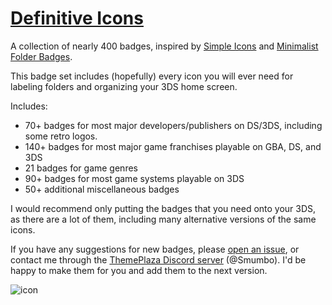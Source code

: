 # [Definitive Icons](https://themeplaza.art/item/79238)
A collection of nearly 400 badges, inspired by [Simple Icons](https://themeplaza.art/item/5660) and [Minimalist Folder Badges](https://themeplaza.art/item/7413).

This badge set includes (hopefully) every icon you will ever need for labeling folders and organizing your 3DS home screen.

Includes:
- 70+ badges for most major developers/publishers on DS/3DS, including some retro logos.
- 140+ badges for most major game franchises playable on GBA, DS, and 3DS
- 21 badges for game genres
- 90+ badges for most game systems playable on 3DS
- 50+ additional miscellaneous badges

I would recommend only putting the badges that you need onto your 3DS, as there are a lot of them, including many alternative versions of the same icons.

If you have any suggestions for new badges, please [open an issue](https://github.com/Smumbo/DefinitiveIcons/issues), or contact me through the [ThemePlaza Discord server](https://discord.gg/Pz25PX5vr5) (@Smumbo). I'd be happy to make them for you and add them to the next version.

![icon](https://github.com/Smumbo/DefinitiveIcons/assets/38147112/9ee17c99-21ce-449e-907f-4a7f2273d9b5)
